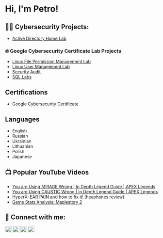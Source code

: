 <h1>Hi, I'm Petro! </h1>  

<h2>👨‍💻 Cybersecurity Projects:</h2>

- [Active Directory Home Lab](https://github.com/CyberNetWatch/Active-Directory-Home-Lab/tree/main)

### 🔥 **Google Cybersecurity Certificate Lab Projects**
- [Linux File Permission Management Lab](https://github.com/CyberNetWatch/Linux_labs/tree/main)  
- [Linux User Management Lab](https://github.com/CyberNetWatch/Linux-User-Management-Lab/tree/main)
- [Security Audit](https://github.com/CyberNetWatch/Security-Audit)
- [SQL Labs](https://github.com/CyberNetWatch/google_SQL-Lab/tree/main)



<h2> Certifications </h2>

 - Google Cybersecurity Certificate

<h2> Languages </h2>

 - English
 - Russian
 - Ukrainian
 - Lithuanian
 - Polish
 - Japanese


<h2>📺 Popular YouTube Videos</h2>

- [You are Using MIRAGE Wrong | In Depth Legend Guide | APEX Legends](https://www.youtube.com/watch?v=p_m4yFtHqww&t=253s)
- [You are Using CAUSTIC Wrong | In Depth Legend Guide | APEX Legends](https://www.youtube.com/watch?v=_bTtkx_HDeQ&t=34s)
- [HyperX: EAR PAIN and how to fix it! (heaphones review)](https://www.youtube.com/watch?v=5UVWyx_vJG0&t=136s)
- [Game Stats Analysis: Maplestory 2](https://www.youtube.com/watch?v=tu4u1NSIDm8)

<h2> 🤳 Connect with me:</h2>

[<img align="left" alt="JoshMadakor | YouTube" width="22px" src="https://cdn.jsdelivr.net/npm/simple-icons@v3/icons/youtube.svg" />][youtube]
[<img align="left" alt="JoshMadakor | Twitter" width="22px" src="https://cdn.jsdelivr.net/npm/simple-icons@v3/icons/twitter.svg" />][twitter]
[<img align="left" alt="JoshMadakor | LinkedIn" width="22px" src="https://cdn.jsdelivr.net/npm/simple-icons@v3/icons/linkedin.svg" />][linkedin]
[<img align="left" alt="JoshMadakor | Instagram" width="22px" src="https://cdn.jsdelivr.net/npm/simple-icons@v3/icons/instagram.svg" />][instagram]

[twitter]: https://twitter.com/NotRealPatrice
[youtube]: https://www.youtube.com/@Narbirale/videos
[instagram]: https://www.instagram.com/omgitspatrice/
[linkedin]: https://www.linkedin.com/in/petro-mesceriakov-9a5495356/

<!--
